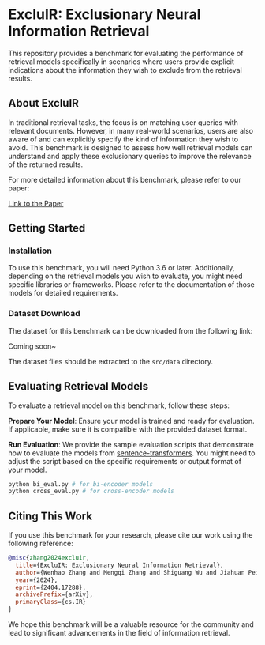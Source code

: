 # ExcluIR: Exclusionary Neural Information Retrieval

This repository provides a benchmark for evaluating the performance of retrieval models specifically in scenarios where users provide explicit indications about the information they wish to exclude from the retrieval results.

## About ExcluIR

In traditional retrieval tasks, the focus is on matching user queries with relevant documents. However, in many real-world scenarios, users are also aware of and can explicitly specify the kind of information they wish to avoid. This benchmark is designed to assess how well retrieval models can understand and apply these exclusionary queries to improve the relevance of the returned results.

For more detailed information about this benchmark, please refer to our paper:

[Link to the Paper](https://example.com/your-paper)

## Getting Started

### Installation

To use this benchmark, you will need Python 3.6 or later. Additionally, depending on the retrieval models you wish to evaluate, you might need specific libraries or frameworks. Please refer to the documentation of those models for detailed requirements.

### Dataset Download

The dataset for this benchmark can be downloaded from the following link:

Coming soon~

The dataset files should be extracted to the `src/data` directory.

## Evaluating Retrieval Models

To evaluate a retrieval model on this benchmark, follow these steps:

**Prepare Your Model**: Ensure your model is trained and ready for evaluation. If applicable, make sure it is compatible with the provided dataset format.

**Run Evaluation**: We provide the sample evaluation scripts that demonstrate how to evaluate the models from [sentence-transformers](https://huggingface.co/sentence-transformers). You might need to adjust the script based on the specific requirements or output format of your model.

```bash
python bi_eval.py # for bi-encoder models
python cross_eval.py # for cross-encoder models
```

## Citing This Work

If you use this benchmark for your research, please cite our work using the following reference:

```bibtex
@misc{zhang2024excluir,
  title={ExcluIR: Exclusionary Neural Information Retrieval}, 
  author={Wenhao Zhang and Mengqi Zhang and Shiguang Wu and Jiahuan Pei and Zhaochun Ren and Maarten de Rijke and Zhumin Chen and Pengjie Ren},
  year={2024},
  eprint={2404.17288},
  archivePrefix={arXiv},
  primaryClass={cs.IR}
}
```

<!-- ## License

This project is licensed under the MIT License - see the [LICENSE](LICENSE) file for details.

--- -->

We hope this benchmark will be a valuable resource for the community and lead to significant advancements in the field of information retrieval.